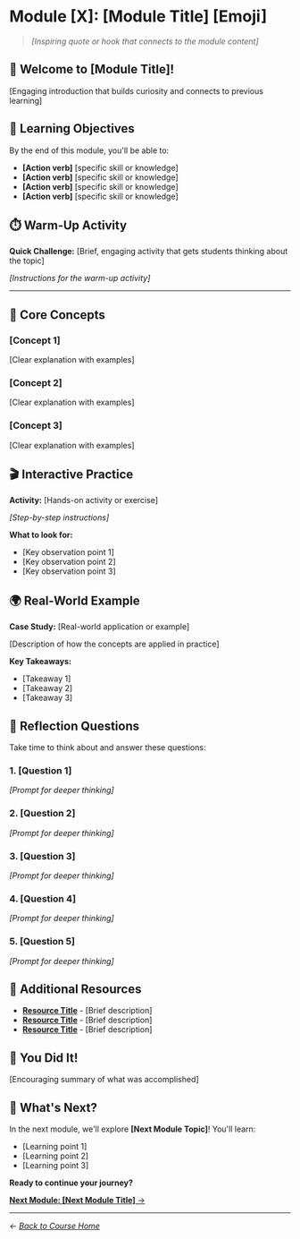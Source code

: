 # Module [X]: [Module Title] [Emoji]

> *[Inspiring quote or hook that connects to the module content]*

## 🚀 Welcome to [Module Title]!

[Engaging introduction that builds curiosity and connects to previous learning]

## 🎯 Learning Objectives

By the end of this module, you'll be able to:

- **[Action verb]** [specific skill or knowledge]
- **[Action verb]** [specific skill or knowledge]
- **[Action verb]** [specific skill or knowledge]
- **[Action verb]** [specific skill or knowledge]

## ⏱️ Warm-Up Activity

**Quick Challenge:** [Brief, engaging activity that gets students thinking about the topic]

*[Instructions for the warm-up activity]*

---

## 🧠 Core Concepts

### [Concept 1]

[Clear explanation with examples]

### [Concept 2]

[Clear explanation with examples]

### [Concept 3]

[Clear explanation with examples]

## 🎬 Interactive Practice

**Activity:** [Hands-on activity or exercise]

*[Step-by-step instructions]*

**What to look for:**
- [Key observation point 1]
- [Key observation point 2]
- [Key observation point 3]

## 🌍 Real-World Example

**Case Study:** [Real-world application or example]

[Description of how the concepts are applied in practice]

**Key Takeaways:**
- [Takeaway 1]
- [Takeaway 2]
- [Takeaway 3]

## 📝 Reflection Questions

Take time to think about and answer these questions:

### 1. [Question 1]
*[Prompt for deeper thinking]*

### 2. [Question 2]
*[Prompt for deeper thinking]*

### 3. [Question 3]
*[Prompt for deeper thinking]*

### 4. [Question 4]
*[Prompt for deeper thinking]*

### 5. [Question 5]
*[Prompt for deeper thinking]*

## 🔗 Additional Resources

- **[Resource Title](URL)** - [Brief description]
- **[Resource Title](URL)** - [Brief description]
- **[Resource Title](URL)** - [Brief description]

## 🎉 You Did It!

[Encouraging summary of what was accomplished]

## 🚀 What's Next?

In the next module, we'll explore **[Next Module Topic]**! You'll learn:
- [Learning point 1]
- [Learning point 2]
- [Learning point 3]

**Ready to continue your journey?**

[**Next Module: [Next Module Title]** →](../[next-module-path]/README.md)

---

*← [Back to Course Home](../README.md)* 